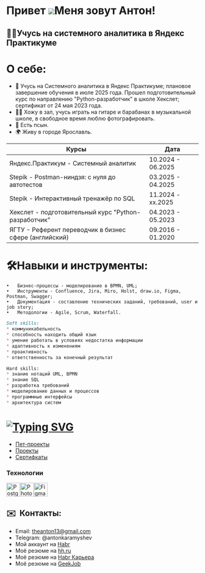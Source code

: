Привет ![](https://user-images.githubusercontent.com/18350557/176309783-0785949b-9127-417c-8b55-ab5a4333674e.gif)Меня зовут Антон!
=============================================================================================================================

👨‍💻Учусь на системного аналитика в Яндекс Практикуме
-------------------------------------------------

# О себе:  
* 🧠 Учусь на Системного аналитика в Яндекс Практикуме; плановое завершение обучения в июле 2025 года. Прошел подготовительный курс по направлению "Python-разработчик" в школе Хекслет; сертификат от 24 мая 2023 года.
* 🙋‍♂️ Хожу в зал, учусь играть на гитаре и барабанах в музыкальной школе, в свободное время люблю фотографировать. 
* 🐶 Есть псын.
* 🌍 Живу в городе Ярославль.

| Курсы  | Дата  |
| ------------- | ------------- |
| Яндекс.Практикум - Системный аналитик  | 10.2024 - 06.2025  |
| Stepik - Postman-ниндзя: c нуля до автотестов  | 03.2025 - 04.2025  |
| Stepik - Интерактивный тренажёр по SQL  | 11.2024 - xx.2025  |
| Хекслет - подготовительный курс "Python-разработчик"  | 04.2023 - 05.2023  |
| ЯГТУ - Референт переводчик в бизнес сфере (английский)  | 09.2016 - 01.2020  |

# 🛠Навыки и инструменты: 
	•	Бизнес-процессы - моделирование в BPMN, UML;
	•	Инструменты - Confluence, Jira, Miro, Holst, draw.io, Figma, Postman, Swagger;
	•	Документация - составление технических заданий, требований, user и job story;
	•	Методологии - Agile, Scrum, Waterfall.

```markdown
Soft skills:
* коммуникабельность
* способность находить общий язык
* умение работать в условиях недостатка информации
* адаптивность к изменениям
* проактивность
* ответственность за конечный результат

Hard skills:
* знание нотаций UML, BPMN
* знание SQL
* разработка требований
* моделирование данных и процессов
* программные интерфейсы
* архитектура систем
```
# [![Typing SVG](https://readme-typing-svg.demolab.com?font=Fira+Code&pause=1000&width=435&lines=%D0%9F%D0%BE%D1%80%D1%82%D1%84%D0%BE%D0%BB%D0%B8%D0%BE)](https://git.io/typing-svg)
* [Пет-проекты](https://github.com/karamyshevanton/karamyshevanton/tree/main/%D0%9F%D0%B5%D1%82-%D0%BF%D1%80%D0%BE%D0%B5%D0%BA%D1%82%D1%8B) 
* [Проекты](https://github.com/karamyshevanton/karamyshevanton/tree/main/%D0%9F%D0%BE%D1%80%D1%82%D1%84%D0%BE%D0%BB%D0%B8%D0%BE)
* [Сертифкаты](https://github.com/karamyshevanton/karamyshevanton/tree/main/%D0%A1%D0%B5%D1%80%D1%82%D0%B8%D1%84%D0%B8%D0%BA%D0%B0%D1%82%D1%8B)

### Технологии
<a href="https://www.postgresql.org/" target="_blank" rel="noreferrer"><img src="https://raw.githubusercontent.com/danielcranney/readme-generator/main/public/icons/skills/postgresql-colored.svg" width="36" height="36" alt="PostgreSQL" /></a><a href="https://www.adobe.com/uk/products/photoshop.html" target="_blank" rel="noreferrer"><img src="https://raw.githubusercontent.com/danielcranney/readme-generator/main/public/icons/skills/photoshop-colored.svg" width="36" height="36" alt="Photoshop" /></a><a href="https://www.figma.com/" target="_blank" rel="noreferrer"><img src="https://raw.githubusercontent.com/danielcranney/readme-generator/main/public/icons/skills/figma-colored.svg" width="36" height="36" alt="Figma" /></a>
</p>

## ✉️  Контакты:

* Email: theanton13@gmail.com
* Telegram: @antonkaramyshev   
* Мой аккаунт на [Habr](https://habr.com/ru/users/theuna/)
* Моё резюме на [hh.ru](https://yaroslavl.hh.ru/applicant/resumes/view?resume=5970c7caff0546182f0039ed1f457565616f65)
* Моё резюме на [Habr Карьера](https://career.habr.com/karamyshevanton)
* Моё резюме на [GeekJob](https://gkjb.ru/gvGM)

